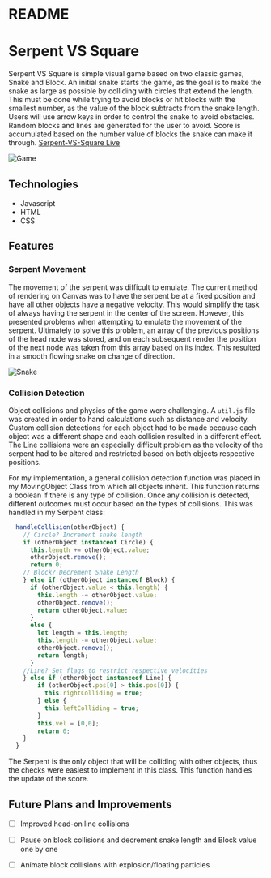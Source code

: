# README

# Serpent VS Square
Serpent VS Square is simple visual game based on two classic games, Snake and Block. An initial snake starts the game, as the goal is to make the snake as large as possible by colliding with circles that extend the length. This must be done while trying to avoid blocks or hit blocks with the smallest number, as the value of the block subtracts from the snake length. Users will use arrow keys in order to control the snake to avoid obstacles. Random blocks and lines are generated for the user to avoid. Score is accumulated based on the number value of blocks the snake can make it through. 
[Serpent-VS-Square Live](https://therealmeyer.github.io/Serpent-vs-Square/)

![Game](https://s3-us-west-1.amazonaws.com/sonicstratus/serp-v-square.png)

## Technologies
* Javascript
* HTML
* CSS

## Features
### Serpent Movement
The movement of the serpent was difficult to emulate. The current method of rendering on Canvas was to have the serpent be at a fixed position and have all other objects have a negative velocity. This would simplify the task of always having the serpent in the center of the screen. However, this presented problems when attempting to emulate the movement of the serpent. Ultimately to solve this problem, an array of the previous positions of the head node was stored, and on each subsequent render the position of the next node was taken from this array based on its index. This resulted in a smooth flowing snake on change of direction. 

![Snake](https://s3-us-west-1.amazonaws.com/sonicstratus/serpvsquare.gif)

### Collision Detection
Object collisions and physics of the game were challenging. A `util.js` file was created in order to hand calculations such as distance and velocity. Custom collision detections for each object had to be made because each object was a different shape and each collision resulted in a different effect. The Line collisions were an especially difficult problem as the velocity of the serpent had to be altered and restricted based on both objects respective positions. 

For my implementation, a general collision detection function was placed in my MovingObject Class from which all objects inherit. This function returns a boolean if there is any type of collision. Once any collision is detected, different outcomes must occur based on the types of collisions. This was handled in my Serpent class: 

```javascript
  handleCollision(otherObject) {
    // Circle? Increment snake length
    if (otherObject instanceof Circle) {
      this.length += otherObject.value;
      otherObject.remove();
      return 0;
    // Block? Decrement Snake Length
    } else if (otherObject instanceof Block) {
      if (otherObject.value < this.length) {
        this.length -= otherObject.value;
        otherObject.remove();
        return otherObject.value;
      }
      else {
        let length = this.length;
        this.length -= otherObject.value;
        otherObject.remove();
        return length;
      }
    //Line? Set flags to restrict respective velocities
    } else if (otherObject instanceof Line) {
        if (otherObject.pos[0] > this.pos[0]) {
          this.rightColliding = true;
        } else {
          this.leftColliding = true;
        }
        this.vel = [0,0];
        return 0;
    }
  }
```
The Serpent is the only object that will be colliding with other objects, thus the checks were easiest to implement in this class. This function handles the update of the score.


## Future Plans and Improvements 

- [ ] Improved head-on line collisions
- [ ] Pause on block collisions and decrement snake length and Block value one by one
- [ ] Animate block collisions with explosion/floating particles





